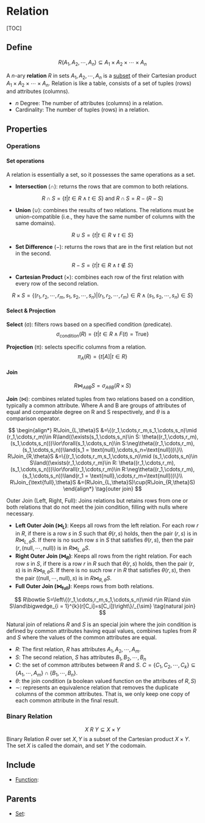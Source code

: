 # Relation

[TOC]

## Define

$$
R(A_1, A_2, \cdots, A_n) \subseteq A_1 \times A_2 \times \cdots \times A_n  \tag{Relation}
$$

A $n$-ary **relation** $R$ in sets $A_1, A_2, \cdots, A_n$ is a [subset](./Set.md) of their Cartesian product $A_1 \times A_2 \times \cdots \times A_n$. Relation is like a table, consists of a set of tuples (rows) and attributes (columns).

- $n$ Degree: The number of attributes (columns) in a relation.
- Cardinality: The number of tuples (rows) in a relation.

## Properties

### Operations

#### Set operations

A relation is essentially a set, so it possesses the same operations as a set.

- **Intersection** (∩): returns the rows that are common to both relations.

$$
R\cap S=\{t|t\in R\land t\in S\} \text{ and } R\cap S = R-(R - S)
$$

- **Union** (∪): combines the results of two relations. The relations must be union-compatible (i.e., they have the same number of columns with the same domains).

$$
R\cup S = \{t|t\in R \lor t\in S\}
$$

- **Set Difference** (−): returns the rows that are in the first relation but not in the second.

$$
R - S = \{t|t\in R \land t\notin S\}
$$

- **Cartesian Product** (×): combines each row of the first relation with every row of the second relation.

$$
R\times S=\{(r_1,r_2,\cdots,r_m,s_1,s_2,\cdots,s_n)|(r_1,r_2,\cdots,r_m)\in R\land(s_1,s_2,\cdots,s_n)\in S\}
$$


#### Select & Projection

**Select** (σ): filters rows based on a specified condition (predicate).
$$
\sigma_\text{condition}(R)=\{t|t\in R\land F(t)=\text{True}\}
$$

**Projection** (π): selects specific columns from a relation.
$$
\pi_{A}(R)=\{t[A]|t\in R\}
$$

#### Join

$$
R\Join_{A\theta B}S=\sigma_{A\theta B}(R\times S)  \tag{join}
$$

**Join** ($\Join$): combines related tuples from two relations based on a condition, typically a common attribute. Where A and B are groups of attributes of equal and comparable degree on R and S respectively, and $\theta$ is a comparison operator.

$$
\begin{align*}
R\Join_{L,\theta}S &=\{(r_1,\cdots,r_m,s_1,\cdots,s_n)\mid (r_1,\cdots,r_m)\in R\land((\exists(s_1,\cdots,s_n)\in S: \theta((r_1,\cdots,r_m),(s_1,\cdots,s_n)))\lor\forall(s_1,\cdots,s_n)\in S:\neg\theta((r_1,\cdots,r_m),(s_1,\cdots,s_n))\land(s_1 = \text{null},\cdots,s_n=\text{null}))\}\\
R\Join_{R,\theta}S &=\{(r_1,\cdots,r_m,s_1,\cdots,s_n)\mid (s_1,\cdots,s_n)\in S\land((\exists(r_1,\cdots,r_m)\in R: \theta((r_1,\cdots,r_m),(s_1,\cdots,s_n)))\lor\forall(r_1,\cdots,r_m)\in R:\neg\theta((r_1,\cdots,r_m),(s_1,\cdots,s_n))\land(r_1 = \text{null},\cdots,r_m=\text{null}))\}\\
R\Join_{\text{full},\theta}S &=(R\Join_{L,\theta}S)\cup(R\Join_{R,\theta}S)
\end{align*}    \tag{outer join}
$$

Outer Join (Left, Right, Full): Joins relations but retains rows from one or both relations that do not meet the join condition, filling with nulls where necessary.

- **Left Outer Join ($\Join_L$)**: Keeps all rows from the left relation. For each row $r$ in $R$, if there is a row $s$ in $S$ such that $\theta(r, s)$ holds, then the pair $(r, s)$ is in $R\Join_{L,\theta}S$. If there is no such row $s$ in $S$ that satisfies $\theta(r, s)$, then the pair $(r, (\text{null},\cdots,\text{null}))$ is in $R\Join_{L,\theta}S$.
- **Right Outer Join ($\Join_R$)**: Keeps all rows from the right relation. For each row $s$ in $S$, if there is a row $r$ in $R$ such that $\theta(r, s)$ holds, then the pair $(r, s)$ is in $R\Join_{R,\theta}S$. If there is no such row $r$ in $R$ that satisfies $\theta(r, s)$, then the pair $(( \text{null},\cdots,\text{null}), s)$ is in $R\Join_{R,\theta}S$.
- **Full Outer Join ($\Join_\text{full}$)**: Keeps rows from both relations.

$$
R\bowtie S=\left\{(r_1,\cdots,r_m,s_1,\cdots,s_n)\mid r\in R\land s\in S\land\bigwedge_{i = 1}^{k}(r[C_i]=s[C_i])\right\}/_{\sim}  \tag{natural join}
$$



Natural join of relations $R$ and $S$ is an special join where the join condition is defined by common attributes having equal values, combines tuples from $R$ and $S$ where the values of the common attributes are equal. 

- $R$: The first relation, $R$ has attributes $A_1, A_2,\cdots, A_m$.
- $S$: The second relation, $S$ has attributes $B_1, B_2,\cdots, B_n$
- $C$: the set of common attributes between $R$ and $S$. $C = \{C_1,C_2,\cdots,C_k\}\subseteq\{A_1,\cdots,A_m\}\cap\{B_1,\cdots,B_n\}$.
- $\theta$: the join condition (a boolean valued function on the attributes of $R, S$)
- $\sim$: represents an equivalence relation that removes the duplicate columns of the common attributes. That is, we only keep one copy of each common attribute in the final result.

### Binary Relation


$$
X \ R\ Y \subseteq X \times Y  \tag{Binary Relation}
$$
Binary Relation $R$ over set $X, Y$ is a subset of the Cartesian product $X \times Y$. The set $X$ is called the domain, and set $Y$ the codomain.

## Include

- [Function](./Function.md): 

## Parents

- [Set](./Set.md): 

